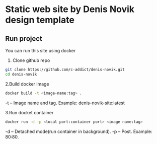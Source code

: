 # Static web site by Denis Novik design template

## Run project

You can run this site using docker

1. Clone github repo
```bash
git clone https://github.com/c-addict/denis-novik.git
cd denis-novik
```

2.Build docker image
```bash
docker build -t <image-name:tag> .
```
-t – Image name and tag. Example: denis-novik-site:latest

3.Run docket container
```bash
docker run -d -p <local port:container port> <image name:tag>
```

-d – Detached mode(run container in background).
-p – Post. Example: 80:80.
